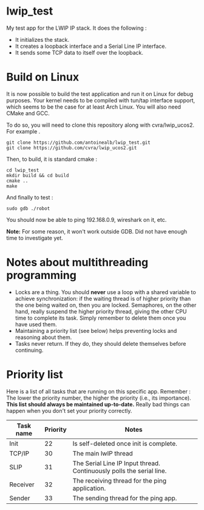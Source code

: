 lwip_test
=========

My test app for the LWIP IP stack. It does the following :

* It initializes the stack.
* It creates a loopback interface and a Serial Line IP interface.
* It sends some TCP data to itself over the loopback.

Build on Linux
==============
It is now possible to build the test application and run it on Linux for debug purposes.
Your kernel needs to be compiled with tun/tap interface support, which seems to be the case for at least Arch Linux.
You will also need CMake and GCC.

To do so, you will need to clone this repository along with cvra/lwip_ucos2. For example .

    git clone https://github.com/antoinealb/lwip_test.git
    git clone https://github.com/cvra/lwip_ucos2.git

Then, to build, it is standard cmake :

    cd lwip_test
    mkdir build && cd build
    cmake ..
    make

And finally to test :

    sudo gdb ./robot

You should now be able to ping 192.168.0.9, wireshark on it, etc.

**Note:** For some reason, it won't work outside GDB. Did not have enough time to investigate yet.




Notes about multithreading programming
======================================
* Locks are a thing.
  You should **never** use a loop with a shared variable to achieve synchronization: if the waiting thread is of higher priority than the one being waited on, then you are locked.
  Semaphores, on the other hand, really suspend the higher priority thread, giving the other CPU time to complete its task. Simply remember to delete them once you have used them.
* Maintaining a priority list (see below) helps preventing locks and reasoning about them.
* Tasks never return. If they do, they should delete themselves before continuing.


Priority list
=============
Here is a list of all tasks that are running on this specific app.
Remember : The lower the priority number, the higher the priority (i.e., its importance).
**This list should always be maintained up-to-date.**
Really bad things can happen when you don't set your priority correctly.

| Task name | Priority | Notes
|-----------|----------|-------
| Init      | 22       | Is self-deleted once init is complete.
| TCP/IP    | 30       | The main lwIP thread
| SLIP      | 31       | The Serial Line IP Input thread. Continuously polls the serial line.
| Receiver  | 32       | The receiving thread for the ping application.
| Sender    | 33       | The sending thread for the ping app.

